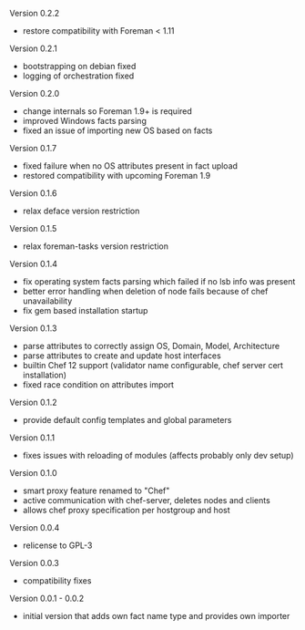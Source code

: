 Version 0.2.2
* restore compatibility with Foreman < 1.11

Version 0.2.1
* bootstrapping on debian fixed
* logging of orchestration fixed

Version 0.2.0
* change internals so Foreman 1.9+ is required
* improved Windows facts parsing
* fixed an issue of importing new OS based on facts

Version 0.1.7
* fixed failure when no OS attributes present in fact upload
* restored compatibility with upcoming Foreman 1.9

Version 0.1.6
* relax deface version restriction

Version 0.1.5
* relax foreman-tasks version restriction

Version 0.1.4
* fix operating system facts parsing which failed if no lsb info was present
* better error handling when deletion of node fails because of chef unavailability
* fix gem based installation startup

Version 0.1.3
* parse attributes to correctly assign OS, Domain, Model, Architecture
* parse attributes to create and update host interfaces
* builtin Chef 12 support (validator name configurable, chef server cert installation)
* fixed race condition on attributes import

Version 0.1.2
* provide default config templates and global parameters

Version 0.1.1
* fixes issues with reloading of modules (affects probably only dev setup)

Version 0.1.0
* smart proxy feature renamed to "Chef"
* active communication with chef-server, deletes nodes and clients
* allows chef proxy specification per hostgroup and host

Version 0.0.4
* relicense to GPL-3

Version 0.0.3
* compatibility fixes

Version 0.0.1 - 0.0.2
* initial version that adds own fact name type and provides own importer
